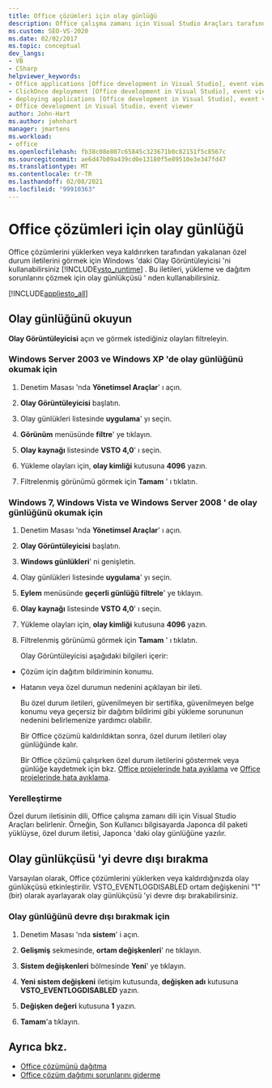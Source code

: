 ```yaml
---
title: Office çözümleri için olay günlüğü
description: Office çalışma zamanı için Visual Studio Araçları tarafından yakalanan özel durum iletilerini görmek için Windows 'da Olay Görüntüleyicisi 'ni nasıl kullanabileceğinizi öğrenin.
ms.custom: SEO-VS-2020
ms.date: 02/02/2017
ms.topic: conceptual
dev_langs:
- VB
- CSharp
helpviewer_keywords:
- Office applications [Office development in Visual Studio], event viewer
- ClickOnce deployment [Office development in Visual Studio], event viewer
- deploying applications [Office development in Visual Studio], event viewer
- Office development in Visual Studio, event viewer
author: John-Hart
ms.author: johnhart
manager: jmartens
ms.workload:
- office
ms.openlocfilehash: fb38c08e807c65845c323671b0c82151f5c8567c
ms.sourcegitcommit: ae6d47b09a439cd0e13180f5e89510e3e347fd47
ms.translationtype: MT
ms.contentlocale: tr-TR
ms.lasthandoff: 02/08/2021
ms.locfileid: "99910363"
---
```

# <a name="event-logging-for-office-solutions"></a>Office çözümleri için olay günlüğü
  Office çözümlerini yüklerken veya kaldırırken tarafından yakalanan özel durum iletilerini görmek için Windows 'daki Olay Görüntüleyicisi 'ni kullanabilirsiniz [!INCLUDE[vsto_runtime](../vsto/includes/vsto-runtime-md.md)] . Bu iletileri, yükleme ve dağıtım sorunlarını çözmek için olay günlükçüsü ' nden kullanabilirsiniz.

 [!INCLUDE[appliesto_all](../vsto/includes/appliesto-all-md.md)]

## <a name="read-the-event-log"></a>Olay günlüğünü okuyun
 **Olay Görüntüleyicisi** açın ve görmek istediğiniz olayları filtreleyin.

### <a name="to-read-the-event-log-in-windows-server-2003-and-windows-xp"></a>Windows Server 2003 ve Windows XP 'de olay günlüğünü okumak için

1. Denetim Masası 'nda **Yönetimsel Araçlar**' ı açın.

2. **Olay Görüntüleyicisi** başlatın.

3. Olay günlükleri listesinde **uygulama**' yı seçin.

4. **Görünüm** menüsünde **filtre**' ye tıklayın.

5. **Olay kaynağı** listesinde **VSTO 4,0**' ı seçin.

6. Yükleme olayları için, **olay kimliği** kutusuna **4096** yazın.

7. Filtrelenmiş görünümü görmek için **Tamam** ' ı tıklatın.

### <a name="to-read-the-event-log-in-windows-7-windows-vista-and-windows-server-2008"></a>Windows 7, Windows Vista ve Windows Server 2008 ' de olay günlüğünü okumak için

1. Denetim Masası 'nda **Yönetimsel Araçlar**' ı açın.

2. **Olay Görüntüleyicisi** başlatın.

3. **Windows günlükleri**' ni genişletin.

4. Olay günlükleri listesinde **uygulama**' yı seçin.

5. **Eylem** menüsünde **geçerli günlüğü filtrele**' ye tıklayın.

6. **Olay kaynağı** listesinde **VSTO 4,0**' ı seçin.

7. Yükleme olayları için, **olay kimliği** kutusuna **4096** yazın.

8. Filtrelenmiş görünümü görmek için **Tamam** ' ı tıklatın.

   Olay Görüntüleyicisi aşağıdaki bilgileri içerir:

- Çözüm için dağıtım bildiriminin konumu.

- Hatanın veya özel durumun nedenini açıklayan bir ileti.

  Bu özel durum iletileri, güvenilmeyen bir sertifika, güvenilmeyen belge konumu veya geçersiz bir dağıtım bildirimi gibi yükleme sorununun nedenini belirlemenize yardımcı olabilir.

  Bir Office çözümü kaldırıldıktan sonra, özel durum iletileri olay günlüğünde kalır.

  Bir Office çözümü çalışırken özel durum iletilerini göstermek veya günlüğe kaydetmek için bkz. [Office projelerinde hata ayıklama](../vsto/debugging-office-projects.md) ve [Office projelerinde hata ayıklama](../vsto/debugging-office-projects.md).

### <a name="localization"></a>Yerelleştirme
 Özel durum iletisinin dili, Office çalışma zamanı dili için Visual Studio Araçları belirlenir. Örneğin, Son Kullanıcı bilgisayarda Japonca dil paketi yüklüyse, özel durum iletisi, Japonca 'daki olay günlüğüne yazılır.

## <a name="disable-the-event-logger"></a>Olay günlükçüsü 'yi devre dışı bırakma
 Varsayılan olarak, Office çözümlerini yüklerken veya kaldırdığınızda olay günlükçüsü etkinleştirilir. VSTO_EVENTLOGDISABLED ortam değişkenini "1" (bir) olarak ayarlayarak olay günlükçüsü 'yi devre dışı bırakabilirsiniz.

### <a name="to-disable-the-event-log"></a>Olay günlüğünü devre dışı bırakmak için

1. Denetim Masası 'nda **sistem**' i açın.

2. **Gelişmiş** sekmesinde, **ortam değişkenleri**' ne tıklayın.

3. **Sistem değişkenleri** bölmesinde **Yeni**' ye tıklayın.

4. **Yeni sistem değişkeni** iletişim kutusunda, **değişken adı** kutusuna **VSTO_EVENTLOGDISABLED** yazın.

5. **Değişken değeri** kutusuna **1** yazın.

6. **Tamam**'a tıklayın.

## <a name="see-also"></a>Ayrıca bkz.
- [Office çözümünü dağıtma](../vsto/deploying-an-office-solution.md)
- [Office çözüm dağıtımı sorunlarını giderme](../vsto/troubleshooting-office-solution-deployment.md)
